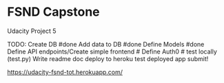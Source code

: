 # FSND Capstone
 Udacity Project 5

TODO:
Create DB #done
    Add data to DB #done
Define Models #done
Define API endpoints/Create simple frontend #
Define Auth0 #
test locally (test.py)
Write readme doc
deploy to heroku
test deployed app
submit!

https://udacity-fsnd-tot.herokuapp.com/ 